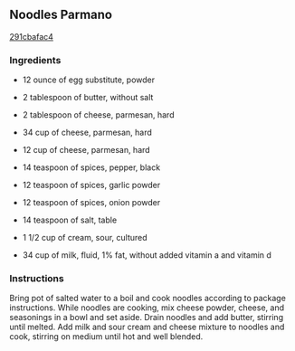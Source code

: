 ## Noodles Parmano

[291cbafac4](http://www.food.com/recipe/noodles-parmano-367782)

### Ingredients

 - 12 ounce of egg substitute, powder

 - 2 tablespoon of butter, without salt

 - 2 tablespoon of cheese, parmesan, hard

 - 34 cup of cheese, parmesan, hard

 - 12 cup of cheese, parmesan, hard

 - 14 teaspoon of spices, pepper, black

 - 12 teaspoon of spices, garlic powder

 - 12 teaspoon of spices, onion powder

 - 14 teaspoon of salt, table

 - 1 1/2 cup of cream, sour, cultured

 - 34 cup of milk, fluid, 1% fat, without added vitamin a and vitamin d

### Instructions

Bring pot of salted water to a boil and cook noodles according to package instructions. While noodles are cooking, mix cheese powder, cheese, and seasonings in a bowl and set aside. Drain noodles and add butter, stirring until melted. Add milk and sour cream and cheese mixture to noodles and cook, stirring on medium until hot and well blended.